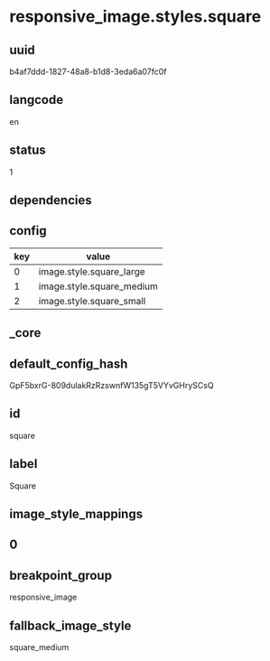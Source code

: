 # responsive_image.styles.square

## uuid
b4af7ddd-1827-48a8-b1d8-3eda6a07fc0f

## langcode
en

## status
1

## dependencies

## config
|key|value|
|-|-|
|0|image.style.square_large|
|1|image.style.square_medium|
|2|image.style.square_small|


## _core

## default_config_hash
GpF5bxrG-809dulakRzRzswnfW135gT5VYvGHrySCsQ

## id
square

## label
Square

## image_style_mappings

## 0

## breakpoint_group
responsive_image

## fallback_image_style
square_medium
